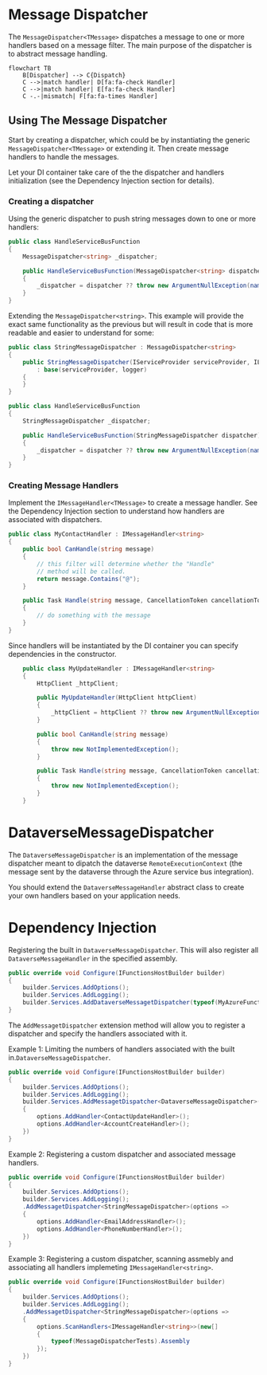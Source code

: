 # Message Dispatcher

The `MessageDispatcher<TMessage>` dispatches a message to one or more handlers based on a message filter. The main purpose of the dispatcher is to abstract message handling.


``` mermaid
flowchart TB        
    B[Dispatcher] --> C{Dispatch}
    C -->|match handler| D[fa:fa-check Handler]
    C -->|match handler| E[fa:fa-check Handler]
    C -.-|mismatch| F[fa:fa-times Handler]
```

## Using The Message Dispatcher

Start by creating a dispatcher, which could be by instantiating the generic `MessageDispatcher<TMessage>` or extending it. Then create message handlers to handle the messages. 

Let your DI container take care of the the dispatcher and handlers initialization (see the Dependency Injection section for details).

### Creating a dispatcher

Using the generic dispatcher to push string messages down to one or more handlers:

``` csharp
public class HandleServiceBusFunction
{
    MessageDispatcher<string> _dispatcher;

    public HandleServiceBusFunction(MessageDispatcher<string> dispatcher)
    {
        _dispatcher = dispatcher ?? throw new ArgumentNullException(nameof(dispatcher));
    }
}
```

Extending the `MessageDispatcher<string>`. This example will provide the exact same functionality as the previous but will result in code that is more readable and easier to understand for some:

``` csharp
public class StringMessageDispatcher : MessageDispatcher<string>
{
    public StringMessageDispatcher(IServiceProvider serviceProvider, ILogger<MessageDispatcher<string>> logger) 
        : base(serviceProvider, logger)
    {
    }
}

public class HandleServiceBusFunction
{
    StringMessageDispatcher _dispatcher;

    public HandleServiceBusFunction(StringMessageDispatcher dispatcher)
    {
        _dispatcher = dispatcher ?? throw new ArgumentNullException(nameof(dispatcher));
    }
}

```

### Creating Message Handlers

Implement the `IMessageHandler<TMessage>` to create a message handler. See the Dependency Injection section to understand how handlers are associated with dispatchers.

``` csharp
public class MyContactHandler : IMessageHandler<string>
{
    public bool CanHandle(string message)
    {
        // this filter will determine whether the "Handle"
        // method will be called.
        return message.Contains("@");
    }

    public Task Handle(string message, CancellationToken cancellationToken)
    {
        // do something with the message
    }
}
```

Since handlers will be instantiated by the DI container you can specify dependencies in the constructor.

``` csharp
    public class MyUpdateHandler : IMessageHandler<string>
    {
        HttpClient _httpClient;

        public MyUpdateHandler(HttpClient httpClient)
        {
            _httpClient = httpClient ?? throw new ArgumentNullException();
        }

        public bool CanHandle(string message)
        {
            throw new NotImplementedException();
        }

        public Task Handle(string message, CancellationToken cancellationToken)
        {
            throw new NotImplementedException();
        }
    }
```

# DataverseMessageDispatcher

The `DataverseMessageDispatcher` is an implementation of the message dispatcher meant to dipatch the dataverse `RemoteExecutionContext` (the message sent by the dataverse through the Azure service bus integration).

You should extend the `DataverseMessageHandler` abstract class to create your own handlers based on your application needs.

# Dependency Injection

Registering the built in `DataverseMessageDispatcher`. This will also register all `DataverseMessageHandler` in the specified assembly.

``` csharp
public override void Configure(IFunctionsHostBuilder builder)
{
    builder.Services.AddOptions();
    builder.Services.AddLogging();
    builder.Services.AddDataverseMessagetDispatcher(typeof(MyAzureFunction).Assembly)
}
```

The `AddMessagetDispatcher` extension method will allow you to register a dispatcher and specify the handlers associated with it.

Example 1: Limiting the numbers of handlers associated with the built in.`DataverseMessageDispatcher`.

``` csharp
public override void Configure(IFunctionsHostBuilder builder)
{
    builder.Services.AddOptions();
    builder.Services.AddLogging();
    builder.Services.AddMessagetDispatcher<DataverseMessageDispatcher>(options => 
    {
        options.AddHandler<ContactUpdateHandler>();
        options.AddHandler<AccountCreateHandler>();
    })
}
```

Example 2: Registering a custom dispatcher and associated message handlers.

``` csharp
public override void Configure(IFunctionsHostBuilder builder)
{
    builder.Services.AddOptions();
    builder.Services.AddLogging();
    .AddMessagetDispatcher<StringMessageDispatcher>(options =>
    {
        options.AddHandler<EmailAddressHandler>();
        options.AddHandler<PhoneNumberHandler>();
    })
}
```

Example 3: Registering a custom dispatcher, scanning assmebly and associating all handlers implemeting `IMessageHandler<string>`.

``` csharp
public override void Configure(IFunctionsHostBuilder builder)
{
    builder.Services.AddOptions();
    builder.Services.AddLogging();
    .AddMessagetDispatcher<StringMessageDispatcher>(options =>
    {
        options.ScanHandlers<IMessageHandler<string>>(new[] 
        { 
            typeof(MessageDispatcherTests).Assembly 
        });
    })
}
```

